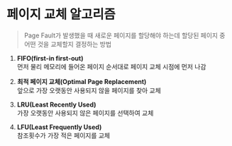 # 페이지 교체 알고리즘
> Page Fault가 발생했을 때 새로운 페이지를 할당해야 하는데 할당된 페이지 중 어떤 것을 교체할지 결정하는 방법

1. **FIFO(first-in first-out)**
   <br>먼저 물리 메모리에 들어온 페이지 순서대로 페이지 교체 시점에 먼저 나감

2. **최적 페이지 교체(Optimal Page Replacement)**
   <br>앞으로 가장 오랫동안 사용되지 않을 페이지를 찾아 교체

3. **LRU(Least Recently Used)**
   <br>가장 오랫동안 사용되지 않은 페이지를 선택하여 교체

4. **LFU(Least Frequently Used)**
   <br>참조횟수가 가장 적은 페이지를 교체